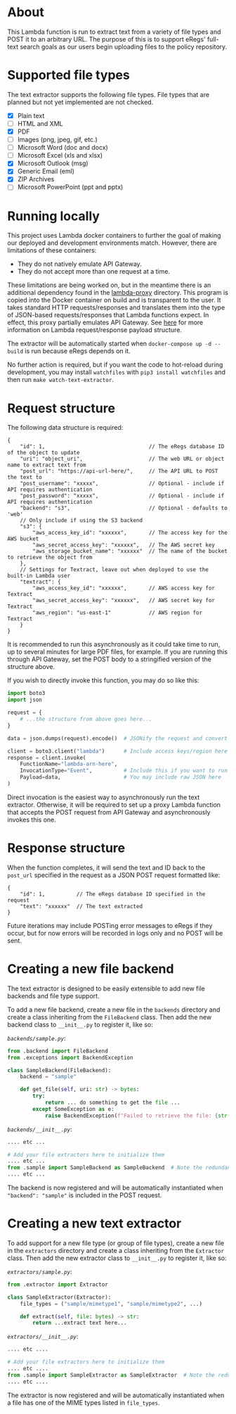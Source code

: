 # About

This Lambda function is run to extract text from a variety of file types and POST it to an arbitrary URL. The purpose of this is to support eRegs' full-text search goals as our users begin uploading files to the policy repository.

# Supported file types

The text extractor supports the following file types. File types that are planned but not yet implemented are not checked.

- [x] Plain text
- [ ] HTML and XML
- [x] PDF
- [ ] Images (png, jpeg, gif, etc.)
- [ ] Microsoft Word (doc and docx)
- [ ] Microsoft Excel (xls and xlsx)
- [x] Microsoft Outlook (msg)
- [x] Generic Email (eml)
- [x] ZIP Archives
- [ ] Microsoft PowerPoint (ppt and pptx)

# Running locally

This project uses Lambda docker containers to further the goal of making our deployed and development environments match. However, there are limitations of these containers:

- They do not natively emulate API Gateway.
- They do not accept more than one request at a time.

These limitations are being worked on, but in the meantime there is an additional dependency found in the [lambda-proxy](../lambda-proxy) directory. This program is copied into the Docker container on build and is transparent to the user. It takes standard HTTP requests/responses and translates them into the type of JSON-based requests/responses that Lambda functions expect. In effect, this proxy partially emulates API Gateway. See [here](https://docs.aws.amazon.com/lambda/latest/dg/urls-invocation.html) for more information on Lambda request/response payload structure.

The extractor will be automatically started when `docker-compose up -d --build` is run because eRegs depends on it.

No further action is required, but if you want the code to hot-reload during development, you may install `watchfiles` with `pip3 install watchfiles` and then run `make watch-text-extractor`.

# Request structure

The following data structure is required:

```jsonc
{
    "id": 1,                                 // The eRegs database ID of the object to update
    "uri": "object_uri",                     // The web URL or object name to extract text from
    "post_url": "https://api-url-here/",     // The API URL to POST the text to
    "post_username": "xxxxx",                // Optional - include if API requires authentication
    "post_password": "xxxxx",                // Optional - include if API requires authentication
    "backend": "s3",                         // Optional - defaults to 'web'
    // Only include if using the S3 backend
    "s3": {
        "aws_access_key_id": "xxxxxx",       // The access key for the AWS bucket
        "aws_secret_access_key": "xxxxxx",   // The AWS secret key
        "aws_storage_bucket_name": "xxxxxx"  // The name of the bucket to retrieve the object from
    },
    // Settings for Textract, leave out when deployed to use the built-in Lambda user
    "textract": {
        "aws_access_key_id": "xxxxxx",       // AWS access key for Textract
        "aws_secret_access_key": "xxxxxx",   // AWS secret key for Textract
        "aws_region": "us-east-1"            // AWS region for Textract
    }
}
```

It is recommended to run this asynchronously as it could take time to run, up to several minutes for large PDF files, for example. If you are running this through API Gateway, set the POST body to a stringified version of the structure above.

If you wish to directly invoke this function, you may do so like this:

```python
import boto3
import json

request = {
    # ...the structure from above goes here...
}

data = json.dumps(request).encode()  # JSONify the request and convert it to bytes

client = boto3.client("lambda")      # Include access keys/region here if needed
response = client.invoke(
    FunctionName="lambda-arn-here",
    InvocationType="Event",          # Include this if you want to run the lambda async, as recommended
    Payload=data,                    # You may include raw JSON here
)
```

Direct invocation is the easiest way to asynchronously run the text extractor. Otherwise, it will be required to set up a proxy Lambda function that accepts the POST request from API Gateway and asynchronously invokes this one.

# Response structure

When the function completes, it will send the text and ID back to the `post_url` specified in the request as a JSON POST request formatted like:

```jsonc
{
    "id": 1,          // The eRegs database ID specified in the request
    "text": "xxxxxx"  // The text extracted   
}
```

Future iterations may include POSTing error messages to eRegs if they occur, but for now errors will be recorded in logs only and no POST will be sent.

# Creating a new file backend

The text extractor is designed to be easily extensible to add new file backends and file type support.

To add a new file backend, create a new file in the `backends` directory and create a class inheriting from the `FileBackend` class. Then add the new backend class to `__init__.py` to register it, like so:

_`backends/sample.py`_:
```python
from .backend import FileBackend
from .exceptions import BackendException

class SampleBackend(FileBackend):
    backend = "sample"

    def get_file(self, uri: str) -> bytes:
        try:
            return ... do something to get the file ...
        except SomeException as e:
            raise BackendException(f"Failed to retrieve the file: {str(e)}")
```

_`backends/__init__.py`_:
```python
.... etc ...

# Add your file extractors here to initialize them
.... etc ...
from .sample import SampleBackend as SampleBackend  # Note the redundant alias, a recommended way of avoiding linting errors
.... etc ...
```

The backend is now registered and will be automatically instantiated when `"backend": "sample"` is included in the POST request.

# Creating a new text extractor

To add support for a new file type (or group of file types), create a new file in the `extractors` directory and create a class inheriting from the `Extractor` class. Then add the new extractor class to `__init__.py` to register it, like so:

_`extractors/sample.py`_:
```python
from .extractor import Extractor

class SampleExtractor(Extractor):
    file_types = ("sample/mimetype1", "sample/mimetype2", ...)

    def extract(self, file: bytes) -> str:
        return ...extract text here...
```

_`extractors/__init__.py`_:
```python
.... etc ....

# Add your file extractors here to initialize them
.... etc ....
from .sample import SampleExtractor as SampleExtractor  # Note the redundant alias, a recommended way of avoiding linting errors
.... etc ....
```

The extractor is now registered and will be automatically instantiated when a file has one of the MIME types listed in `file_types`.
